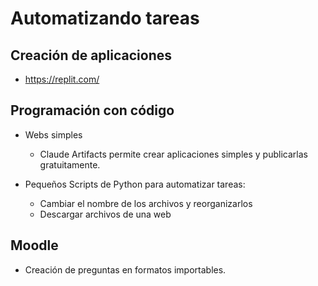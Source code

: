 # Automatizando tareas

## Creación de aplicaciones

- https://replit.com/

## Programación con código

- Webs simples
    - Claude Artifacts permite crear aplicaciones simples y publicarlas gratuitamente.

- Pequeños Scripts de Python para automatizar tareas:
    - Cambiar el nombre de los archivos y reorganizarlos
    - Descargar archivos de una web

## Moodle

- Creación de preguntas en formatos importables.